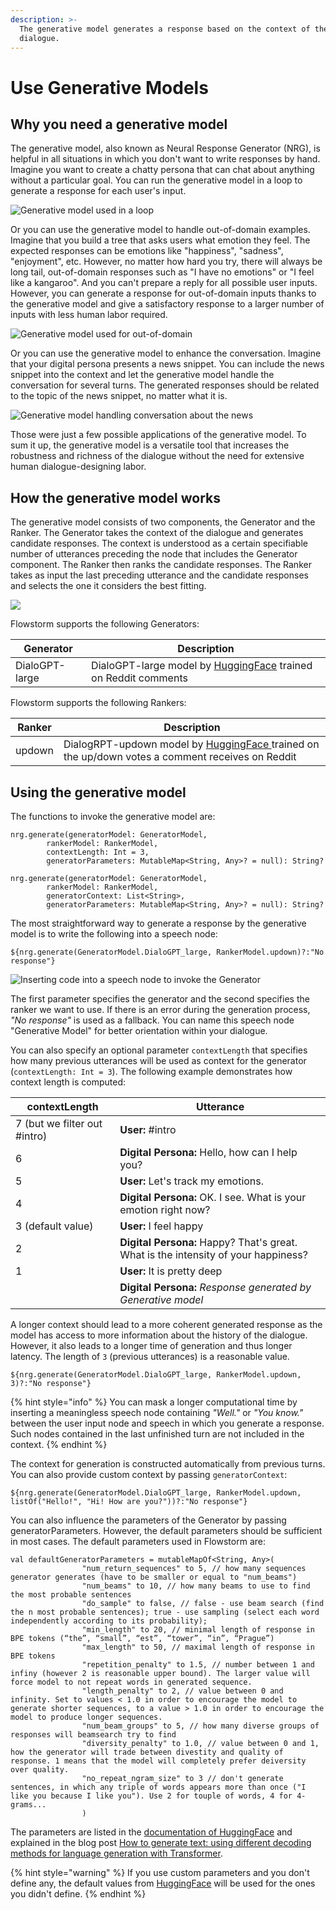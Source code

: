 ```yaml
---
description: >-
  The generative model generates a response based on the context of the
  dialogue.
---
```


# Use Generative Models

## Why you need a generative model

The generative model, also known as Neural Response Generator (NRG), is helpful in all situations in which you don't want to write responses by hand. Imagine you want to create a chatty persona that can chat about anything without a particular goal. You can run the generative model in a loop to generate a response for each user's input.

![Generative model used in a loop](<../../.gitbook/assets/NRG 1.PNG>)

Or you can use the generative model to handle out-of-domain examples. Imagine that you build a tree that asks users what emotion they feel. The expected responses can be emotions like "happiness", "sadness", "enjoyment", etc. However, no matter how hard you try, there will always be long tail, out-of-domain responses such as "I have no emotions" or "I feel like a kangaroo". And you can't prepare a reply for all possible user inputs. However, you can generate a response for out-of-domain inputs thanks to the generative model and give a satisfactory response to a larger number of inputs with less human labor required.

![Generative model used for out-of-domain ](<../../.gitbook/assets/NRG 2.PNG>)

Or you can use the generative model to enhance the conversation. Imagine that your digital persona presents a news snippet. You can include the news snippet into the context and let the generative model handle the conversation for several turns. The generated responses should be related to the topic of the news snippet, no matter what it is.

![Generative model handling conversation about the news](../../.gitbook/assets/ProAničku.PNG)

Those were just a few possible applications of the generative model. To sum it up, the generative model is a versatile tool that increases the robustness and richness of the dialogue without the need for extensive human dialogue-designing labor.

## How the generative model works

The generative model consists of two components, the Generator and the Ranker. The Generator takes the context of the dialogue and generates candidate responses. The context is understood as a certain specifiable number of utterances preceding the node that includes the Generator component. The Ranker then ranks the candidate responses. The Ranker takes as input the last preceding utterance and the candidate responses and selects the one it considers the best fitting.

![](../../.gitbook/assets/GenerativeModel.png)

Flowstorm supports the following Generators:

| Generator      | Description                                                                                                        |
| -------------- | ------------------------------------------------------------------------------------------------------------------ |
| DialoGPT-large | DialoGPT-large model by [HuggingFace](https://huggingface.co/microsoft/DialoGPT-large) trained on Reddit comments  |

Flowstorm supports the following Rankers:

| Ranker | Description                                                                                                                                          |
| ------ | ---------------------------------------------------------------------------------------------------------------------------------------------------- |
| updown | DialogRPT-updown model by [HuggingFace ](https://huggingface.co/microsoft/DialogRPT-updown)trained on the up/down votes a comment receives on Reddit |

## Using the generative model

The functions to invoke the generative model are:

```
nrg.generate(generatorModel: GeneratorModel, 
        rankerModel: RankerModel, 
        contextLength: Int = 3, 
        generatorParameters: MutableMap<String, Any>? = null): String?

nrg.generate(generatorModel: GeneratorModel, 
        rankerModel: RankerModel, 
        generatorContext: List<String>, 
        generatorParameters: MutableMap<String, Any>? = null): String?
```

The most straightforward way to generate a response by the generative model is to write the following into a speech node:

```
${nrg.generate(GeneratorModel.DialoGPT_large, RankerModel.updown)?:"No response"}
```

![Inserting code into a speech node to invoke the Generator](../../.gitbook/assets/speech.jpg)

The first parameter specifies the generator and the second specifies the ranker we want to use. If there is an error during the generation process, _"No response"_ is used as a fallback. You can name this speech node "Generative Model" for better orientation within your dialogue.

You can also specify an optional parameter `contextLength` that specifies how many previous utterances will be used as context for the generator (`contextLength: Int = 3`). The following example demonstrates how context length is computed:

| contextLength                | Utterance                                                                          |
| ---------------------------- | ---------------------------------------------------------------------------------- |
| 7 (but we filter out #intro) | **User:** #intro                                                                   |
| 6                            | **Digital Persona:** Hello, how can I help you?                                    |
| 5                            | **User:** Let's track my emotions.                                                 |
| 4                            | **Digital Persona:** OK. I see. What is your emotion right now?                    |
| 3 (default value)            | **User:** I feel happy                                                             |
| 2                            | **Digital Persona:** Happy? That's great. What is the intensity of your happiness? |
| 1                            | **User:** It is pretty deep                                                        |
|                              | **Digital Persona:** _Response generated by Generative model_                      |

A longer context should lead to a more coherent generated response as the model has access to more information about the history of the dialogue. However, it also leads to a longer time of generation and thus longer latency. The length of `3` (previous utterances) is a reasonable value.

```
${nrg.generate(GeneratorModel.DialoGPT_large, RankerModel.updown, 3)?:"No response"}
```

{% hint style="info" %}
You can mask a longer computational time by inserting a meaningless speech node containing _"Well."_ or _"You know."_ between the user input node and speech in which you generate a response. Such nodes contained in the last unfinished turn are not included in the context.
{% endhint %}

The context for generation is constructed automatically from previous turns. You can also provide custom context by passing `generatorContext`:

```
${nrg.generate(GeneratorModel.DialoGPT_large, RankerModel.updown, listOf("Hello!", "Hi! How are you?"))?:"No response"}
```

You can also influence the parameters of the Generator by passing generatorParameters. However, the default parameters should be sufficient in most cases. The default parameters used in Flowstorm are:

```
val defaultGeneratorParameters = mutableMapOf<String, Any>(
                "num_return_sequences" to 5, // how many sequences generator generates (have to be smaller or equal to "num_beams")
                "num_beams" to 10, // how many beams to use to find the most probable sentences
                "do_sample" to false, // false - use beam search (find the n most probable sentences); true - use sampling (select each word independently according to its probability); 
                "min_length" to 20, // minimal length of response in BPE tokens (“the”, “small”, “est”, “tower”, “in”, “Prague”) 
                "max_length" to 50, // maximal length of response in BPE tokens
                "repetition_penalty" to 1.5, // number between 1 and infiny (however 2 is reasonable upper bound). The larger value will force model to not repeat words in generated sequence.
                "length_penalty" to 2, // value between 0 and infinity. Set to values < 1.0 in order to encourage the model to generate shorter sequences, to a value > 1.0 in order to encourage the model to produce longer sequences.
                "num_beam_groups" to 5, // how many diverse groups of responses will beamsearch try to find
                "diversity_penalty" to 1.0, // value between 0 and 1, how the generator will trade between divestity and quality of response. 1 means that the model will completely prefer deiversity over quality.
                "no_repeat_ngram_size" to 3 // don't generate sentences, in which any triple of words appears more than once ("I like you because I like you"). Use 2 for touple of words, 4 for 4-grams...
                )
```

The parameters are listed in the [documentation of HuggingFace](https://huggingface.co/transformers/main\_classes/model.html?highlight=generate#transformers.generation\_utils.GenerationMixin.generate) and explained in the blog post [How to generate text: using different decoding methods for language generation with Transformer](https://huggingface.co/blog/how-to-generate).

{% hint style="warning" %}
If you use custom parameters and you don't define any, the default values from [HuggingFace](https://huggingface.co/docs/transformers/main\_classes/model?highlight=generate#transformers.generation\_utils.GenerationMixin.generate) will be used for the ones you didn't define.
{% endhint %}
